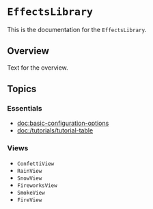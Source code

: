 # ``EffectsLibrary``

This is the documentation for the `EffectsLibrary`.

## Overview

Text for the overview.

## Topics

### Essentials

- <doc:basic-configuration-options>
- <doc:/tutorials/tutorial-table>

### Views

- ``ConfettiView``
- ``RainView``
- ``SnowView``
- ``FireworksView``
- ``SmokeView``
- ``FireView``
